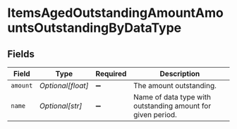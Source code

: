 # ItemsAgedOutstandingAmountAmountsOutstandingByDataType


## Fields

| Field                                                       | Type                                                        | Required                                                    | Description                                                 |
| ----------------------------------------------------------- | ----------------------------------------------------------- | ----------------------------------------------------------- | ----------------------------------------------------------- |
| `amount`                                                    | *Optional[float]*                                           | :heavy_minus_sign:                                          | The amount outstanding.                                     |
| `name`                                                      | *Optional[str]*                                             | :heavy_minus_sign:                                          | Name of data type with outstanding amount for given period. |